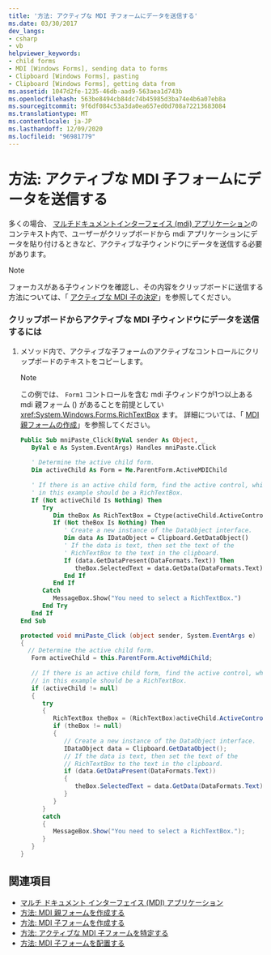 ```yaml
---
title: '方法: アクティブな MDI 子フォームにデータを送信する'
ms.date: 03/30/2017
dev_langs:
- csharp
- vb
helpviewer_keywords:
- child forms
- MDI [Windows Forms], sending data to forms
- Clipboard [Windows Forms], pasting
- Clipboard [Windows Forms], getting data from
ms.assetid: 1047d2fe-1235-46db-aad9-563aea1d743b
ms.openlocfilehash: 563be8494cb84dc74b45985d3ba74e4b6a07eb8a
ms.sourcegitcommit: 9f6df084c53a3da0ea657ed0d708a72213683084
ms.translationtype: MT
ms.contentlocale: ja-JP
ms.lasthandoff: 12/09/2020
ms.locfileid: "96981779"
---
```

# <a name="how-to-send-data-to-the-active-mdi-child"></a>方法: アクティブな MDI 子フォームにデータを送信する
多くの場合、 [マルチドキュメントインターフェイス (mdi) アプリケーション](multiple-document-interface-mdi-applications.md)のコンテキスト内で、ユーザーがクリップボードから mdi アプリケーションにデータを貼り付けるときなど、アクティブな子ウィンドウにデータを送信する必要があります。  
  
> [!NOTE]
> フォーカスがある子ウィンドウを確認し、その内容をクリップボードに送信する方法については、「 [アクティブな MDI 子の決定](how-to-determine-the-active-mdi-child.md)」を参照してください。  
  
### <a name="to-send-data-to-the-active-mdi-child-window-from-the-clipboard"></a>クリップボードからアクティブな MDI 子ウィンドウにデータを送信するには  
  
1. メソッド内で、アクティブな子フォームのアクティブなコントロールにクリップボードのテキストをコピーします。  
  
    > [!NOTE]
    > この例では、 `Form1` コントロールを含む mdi 子ウィンドウが1つ以上ある mdi 親フォーム () があることを前提としてい <xref:System.Windows.Forms.RichTextBox> ます。 詳細については、「 [MDI 親フォームの作成](how-to-create-mdi-parent-forms.md)」を参照してください。  
  
    ```vb  
    Public Sub mniPaste_Click(ByVal sender As Object, _  
       ByVal e As System.EventArgs) Handles mniPaste.Click  
  
       ' Determine the active child form.  
       Dim activeChild As Form = Me.ParentForm.ActiveMDIChild  
  
       ' If there is an active child form, find the active control, which  
       ' in this example should be a RichTextBox.  
       If (Not activeChild Is Nothing) Then  
          Try  
             Dim theBox As RichTextBox = Ctype(activeChild.ActiveControl, RichTextBox)  
             If (Not theBox Is Nothing) Then  
                ' Create a new instance of the DataObject interface.  
                Dim data As IDataObject = Clipboard.GetDataObject()  
                ' If the data is text, then set the text of the
                ' RichTextBox to the text in the clipboard.  
                If (data.GetDataPresent(DataFormats.Text)) Then  
                   theBox.SelectedText = data.GetData(DataFormats.Text).ToString()  
                End If  
             End If  
          Catch  
             MessageBox.Show("You need to select a RichTextBox.")  
          End Try  
       End If  
    End Sub  
    ```  
  
    ```csharp  
    protected void mniPaste_Click (object sender, System.EventArgs e)  
    {  
      // Determine the active child form.  
       Form activeChild = this.ParentForm.ActiveMdiChild;  
  
       // If there is an active child form, find the active control, which  
       // in this example should be a RichTextBox.  
       if (activeChild != null)  
       {  
          try
          {  
             RichTextBox theBox = (RichTextBox)activeChild.ActiveControl;  
             if (theBox != null)  
             {  
                // Create a new instance of the DataObject interface.  
                IDataObject data = Clipboard.GetDataObject();  
                // If the data is text, then set the text of the
                // RichTextBox to the text in the clipboard.  
                if (data.GetDataPresent(DataFormats.Text))  
                {  
                   theBox.SelectedText = data.GetData(DataFormats.Text).ToString();
                }  
             }  
          }  
          catch
          {  
             MessageBox.Show("You need to select a RichTextBox.");  
          }  
       }  
    }  
    ```  
  
## <a name="see-also"></a>関連項目

- [マルチ ドキュメント インターフェイス (MDI) アプリケーション](multiple-document-interface-mdi-applications.md)
- [方法: MDI 親フォームを作成する](how-to-create-mdi-parent-forms.md)
- [方法: MDI 子フォームを作成する](how-to-create-mdi-child-forms.md)
- [方法: アクティブな MDI 子フォームを特定する](how-to-determine-the-active-mdi-child.md)
- [方法: MDI 子フォームを配置する](how-to-arrange-mdi-child-forms.md)
